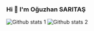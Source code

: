 ### Hi 👋 I'm Oğuzhan SARITAŞ

<!--
**oguzhannsaritas/oguzhannsaritas** is a ✨ _special_ ✨ repository because its `README.md` (this file) appears on your GitHub profile.

Here are some ideas to get you started:

- 🔭 I’m currently working on oguzhan-twitter-clone-responsive
- 🌱 I’m currently learning ...
- 👯 I’m looking to collaborate on ...
- 🤔 I’m looking for help with ...
- 💬 Ask me about ...
- 📫 How to reach me: ...
- 😄 Pronouns: ...
- ⚡ Fun fact: ...
-->
![Github stats 1](https://github-readme-stats.vercel.app/api?username=oguzhannsaritas&show_icons=true&theme=gradient) 
![Github stats 2](https://github-readme-stats.vercel.app/api?username=oguzhannsaritas&show_icons=true&theme=radical)

